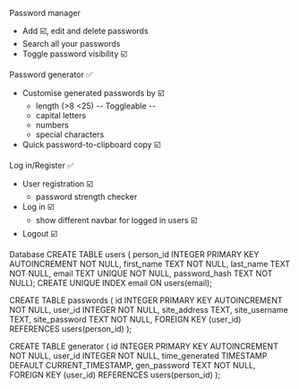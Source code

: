 Password manager
- Add ☑️, edit and delete passwords
- Search all your passwords
- Toggle password visibility ☑️

Password generator ✅
- Customise generated passwords by ☑️
    + length (>8 <25)
    -- Toggleable --
    + capital letters 
    + numbers 
    + special characters 
- Quick password-to-clipboard copy ☑️

Log in/Register ✅
- User registration ☑️
    + password strength checker
- Log in ☑️
    + show different navbar for logged in users ☑️
- Logout ☑️


Database
CREATE TABLE users (
    person_id INTEGER PRIMARY KEY AUTOINCREMENT NOT NULL,
    first_name TEXT NOT NULL,
    last_name TEXT NOT NULL,
    email TEXT UNIQUE NOT NULL,
    password_hash TEXT NOT NULL);
CREATE UNIQUE INDEX email ON users(email);

CREATE TABLE passwords (
id INTEGER PRIMARY KEY AUTOINCREMENT NOT NULL,
user_id INTEGER NOT NULL,
site_address TEXT,
site_username TEXT,
site_password TEXT NOT NULL,
FOREIGN KEY (user_id) REFERENCES users(person_id)
);

CREATE TABLE generator (
id INTEGER PRIMARY KEY AUTOINCREMENT NOT NULL,
user_id INTEGER NOT NULL,
time_generated TIMESTAMP DEFAULT CURRENT_TIMESTAMP,
gen_password TEXT NOT NULL,
FOREIGN KEY (user_id) REFERENCES users(person_id)
);